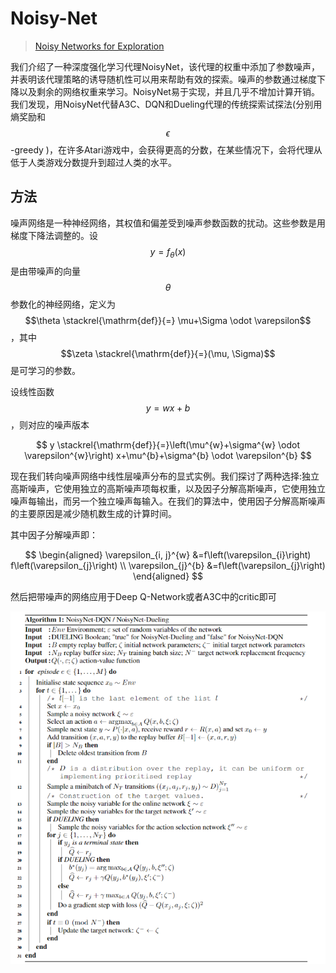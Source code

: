 # Noisy-Net

> [Noisy Networks for Exploration](https://arxiv.org/pdf/1706.10295v2.pdf)

我们介绍了一种深度强化学习代理NoisyNet，该代理的权重中添加了参数噪声，并表明该代理策略的诱导随机性可以用来帮助有效的探索。噪声的参数通过梯度下降以及剩余的网络权重来学习。NoisyNet易于实现，并且几乎不增加计算开销。我们发现，用NoisyNet代替A3C、DQN和Dueling代理的传统探索试探法\(分别用熵奖励和 $$\epsilon$$ -greedy \)，在许多Atari游戏中，会获得更高的分数，在某些情况下，会将代理从低于人类游戏分数提升到超过人类的水平。

## 方法

噪声网络是一种神经网络，其权值和偏差受到噪声参数函数的扰动。这些参数是用梯度下降法调整的。设 $$y=f_{\theta}(x)$$ 是由带噪声的向量 $$\theta$$ 参数化的神经网络，定义为 $$\theta \stackrel{\mathrm{def}}{=} \mu+\Sigma \odot \varepsilon$$ ，其中 $$\zeta \stackrel{\mathrm{def}}{=}(\mu, \Sigma)$$ 是可学习的参数。

设线性函数 $$y=w x+b$$ ，则对应的噪声版本

$$
y \stackrel{\mathrm{def}}{=}\left(\mu^{w}+\sigma^{w} \odot \varepsilon^{w}\right) x+\mu^{b}+\sigma^{b} \odot \varepsilon^{b}
$$

现在我们转向噪声网络中线性层噪声分布的显式实例。我们探讨了两种选择:独立高斯噪声，它使用独立的高斯噪声项每权重，以及因子分解高斯噪声，它使用独立噪声每输出，而另一个独立噪声每输入。在我们的算法中，使用因子分解高斯噪声的主要原因是减少随机数生成的计算时间。

其中因子分解噪声即：

$$
\begin{aligned} \varepsilon_{i, j}^{w} &=f\left(\varepsilon_{i}\right) f\left(\varepsilon_{j}\right) \\ \varepsilon_{j}^{b} &=f\left(\varepsilon_{j}\right) \end{aligned}
$$

然后把带噪声的网络应用于Deep Q-Network或者A3C中的critic即可

![](../../.gitbook/assets/image%20%2872%29.png)

